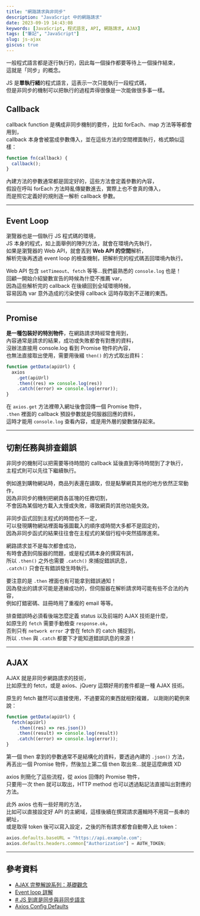 ```yaml
---
title: "網路請求與非同步"
description: "JavaScript 中的網路請求"
date: 2023-09-19 14:43:08
keywords: [JavaScript, 程式語言, API, 網路請求, AJAX]
tags: ["筆記", "JavaScript"]
slug: js-ajax
giscus: true
---
```


一般程式語言都是逐行執行的，因此每一個操作都要等待上一個操作結束，  
這就是「同步」的概念。

JS 是**單執行緒**的程式語言，這表示一次只能執行一段程式碼，  
但是非同步的機制可以把執行的過程弄得很像是一次能做很多事一樣。

## Callback

callback function 是構成非同步機制的要件，比如 forEach、map 方法等等都會用到，  
callback 本身會被當成參數傳入，並在這些方法的空間裡面執行，格式類似這樣：

```js
function fn(callback) {
  callback();
}
```

內建方法的參數通常都是固定好的，這些方法會定義參數的內容，  
假設在呼叫 forEach 方法時亂傳變數進去，實際上也不會真的傳入，  
而是照它定義好的規則逐一解析 callback 參數。

---

## Event Loop

瀏覽器也是一個執行 JS 程式碼的環境，  
JS 本身的程式，如上面舉例的陣列方法，就會在環境內先執行，  
如果是瀏覽器的 Web API，就會丟到 **Web API 的空間**解析，  
解析完後再透過 event loop 的檢查機制，把解析完的程式碼丟回環境內執行。

Web API 包含 `setTimeout`、`fetch` 等等...我們最熟悉的 `console.log` 也是！  
回顧一開始介紹變數宣告的時候為什麼不推薦 var，  
因為這些解析完的 callback 在後續回到全域環境時候，  
容易因為 var 意外造成的污染使得 callback 這時存取到不正確的東西。

---

## Promise

**是一種包裝好的特別物件**，在網路請求時經常會用到，  
內容通常是請求的結果，成功或失敗都會有對應的資料，  
沒辦法直接用 console.log 看到 Promise 物件的內容，  
也無法直接取出使用，需要用後綴 `then()` 的方式取出資料：

```js
function getData(apiUrl) {
  axios
    .get(apiUrl)
    .then((res) => console.log(res))
    .catch((error) => console.log(error));
}
```

在 `axios.get` 方法裡帶入網址後會回傳一個 Promise 物件，  
`.then` 裡面的 callback 預設參數就是伺服器回應的資料，  
這時才能用 `console.log` 查看內容，或是用外層的變數儲存起來。

---

## 切割任務與排查錯誤

非同步的機制可以把需要等待時間的 callback 延後直到等待時間到了才執行，  
主程式則可以先往下繼續執行。

例如進到購物網站時，商品列表還在讀取，但是點擊網頁其他的地方依然正常動作，  
因為非同步的機制把網頁各區塊的任務切割，  
不會因為某個地方載入太慢或失敗，導致網頁的其他功能失效。

非同步函式回到主程式的時間也不一定，  
可以發現購物網站裡面每張圖載入的順序或時間大多都不是固定的，  
因為非同步函式的結果往往會在主程式的某個行程中突然插隊進來。

網路請求並不是每次都會成功，  
有時會遇到伺服器的問題，或是程式碼本身的撰寫有誤，  
所以 `.then()` 之外也需要 `.catch()` 來捕捉錯誤訊息，  
`.catch()` 只會在有錯誤發生時執行。

要注意的是 `.then` 裡面也有可能拿到錯誤通知！  
因為發出的請求可能是連線成功的，但伺服器在解析請求時可能有些不合法的內容，  
例如打錯密碼、註冊時用了重複的 email 等等。

排查錯誤時必須看後端怎麼定義 status 以及前端的 AJAX 技術是什麼，  
如原生的 `fetch` 需要手動檢查 `response.ok`，  
否則只有 `network error` 才會在 fetch 的 catch 捕捉到，  
所以 `.then` 與 `.catch` 都要下才能知道錯誤訊息的來源！

---

## AJAX

AJAX 就是非同步網路請求的技術，  
比如原生的 fetct，或是 axios、jQuery 這類好用的套件都是一種 AJAX 技術。

原生的 fetch 雖然可以直接使用，不過要寫的東西就相對複雜， 以剛剛的範例來說：

```js
function getData(apiUrl) {
  fetch(apiUrl)
    .then((res) => res.json())
    .then((result) => console.log(result))
    .catch((error) => console.log(error));
}
```

第一個 then 拿到的參數通常不是結構化的資料，要透過內建的 `.json()` 方法，  
再丟出一個 Promise 物件，然後加上第二個 then 取出來...就是這麼麻煩 XD

axios 則簡化了這些流程，從 axios 回傳的 Promise 物件，  
只要用一次 then 就可以取出，HTTP method 也可以透過點記法直接叫出對應的方法。

此外 axios 也有一些好用的方法，  
比如可以直接設定好 API 的主網域，這樣後續在撰寫請求邏輯時不用寫一長串的網址，  
或是取得 token 後可以寫入設定，之後的所有請求都會自動帶入此 token：

```js
axios.defaults.baseURL = "https://api.example.com";
axios.defaults.headers.common["Authorization"] = AUTH_TOKEN;
```

---

## 參考資料

- [AJAX 完整解說系列：基礎觀念](https://www.casper.tw/development/2020/09/30/about-ajax/)
- [Event loop 詳解](https://youtu.be/8aGhZQkoFbQ?si=DzQ752C64Pn_y8mo)
- [# JS 到底是同步與非同步語言](https://israynotarray.com/javascript/20191209/1271823341/)
- [Axios Config Defaults](https://axios-http.com/docs/config_defaults)
